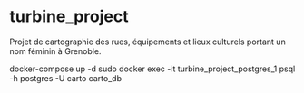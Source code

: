 # turbine_project

Projet de cartographie des rues, équipements et lieux culturels portant un nom féminin à Grenoble.


docker-compose up -d
sudo docker exec -it turbine_project_postgres_1 psql -h postgres -U carto carto_db
